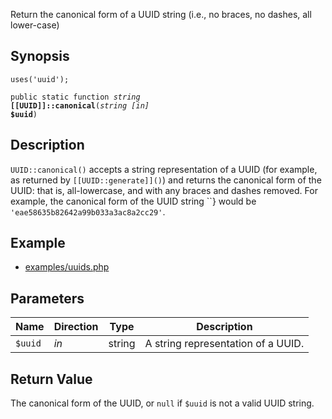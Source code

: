 Return the canonical form of a UUID string (i.e., no braces, no dashes, all lower-case)

## Synopsis

<code>uses('uuid');</code>

<code>public static function <i>string</i> <b>[[UUID]]::canonical</b>(<i>string</i> <i>[in]</i> <b>$uuid</b>)</code>

## Description

`UUID::canonical()` accepts a string representation of a UUID (for example, as returned by `[[UUID::generate]]()`) and returns the canonical form of the UUID: that is, all-lowercase, and with any braces and dashes removed. For example, the canonical form of the UUID string ``} would be `'eae58635b82642a99b033a3ac8a2cc29'`.

## Example

* [examples/uuids.php](http://github.com/nexgenta/eregansu/blob/master/examples/uuids.php)

## Parameters

<table>
  <thead>
    <tr>
      <th>Name</th>
      <th>Direction</th>
      <th>Type</th>
      <th>Description</th>
    </tr>
  </thead>
  <tbody>
    <tr>
      <td><code>$uuid</code>
      <td><i>in</i></td>
      <td>string</td>
      <td>
A string representation of a UUID.
      </td>
    </tr>
  </tbody>
</table>

## Return Value

The canonical form of the UUID, or `null` if `$uuid` is not a valid UUID string.

